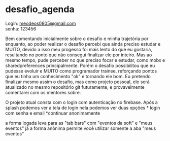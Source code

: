 # desafio_agenda
 Login: meodeos0805@gmail.com   
 senha: 123456

Bem comentando inicialmente sobre o desafio e minha trajetória por enquanto, ao poder realizar o desafio
percebi que ainda preciso estudar e MUITO, devido a isso meu progesso foi mais lento do que eu gostaria, 
resultando no ponto que não consegui finalizar ele por inteiro. Mas ao mesmo tempo, pude perceber no que preciso focar e estudar, como mobx e sharedpreferences principalmente. Porém o desafio possibilitou que eu pudesse evoluir e MUITO como programador trainee, reforçando pontos que eu tinha um conhecimento "ok" e tornando ele bom. Eu pretendo finalizar mesmo assim o desafio, mas como projeto pessoal, ele será atualizado no mesmo repositório git futuramente, e provavelmente comentarei com os mentores sobre.

O projeto atual consta com o login com autenticação no firebase.
Após a splash podemos ver a tela de login
nela podemos ver duas opções 
    * login com senha e email
    *continuar anonimamente

a forma logada leva para as "tab bars" com "eventos da soft" e  "meus eventos"
já a forma anônima permite você utilizar somente a aba "meus eventos"


